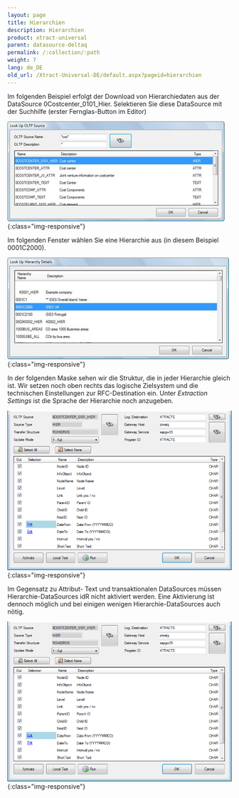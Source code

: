 ```yaml
---
layout: page
title: Hierarchien
description: Hierarchien
product: xtract-universal
parent: datasource-deltaq
permalink: /:collection/:path
weight: 7
lang: de_DE
old_url: /Xtract-Universal-DE/default.aspx?pageid=hierarchien
---
```


Im folgenden Beispiel erfolgt der Download von Hierarchiedaten aus der DataSource 0Costcenter_0101_Hier. Selektieren Sie diese DataSource mit der Suchhilfe (erster Fernglas-Button im Editor)

![Look-Up-Deltaq-Oltp-Source](/img/content/Look-Up-Deltaq-Oltp-Source.png){:class="img-responsive"}


Im folgenden Fenster wählen Sie eine Hierarchie aus (in diesem Beispiel 0001C2000).


![Look-Up-Deltaq-Hierarchy-Details](/img/content/Look-Up-Deltaq-Hierarchy-Details.png){:class="img-responsive"}

In der folgenden Maske sehen wir die Struktur, die in jeder Hierarchie gleich ist. Wir setzen noch oben rechts das logische Zielsystem und die technischen Einstellungen zur RFC-Destination ein. Unter *Extraction Settings* ist die Sprache der Hierarchie noch anzugeben.


![Deltaq-Hierarchy-Selected](/img/content/Deltaq-Hierarchy-Selected.png){:class="img-responsive"}


Im Gegensatz zu Attribut- Text und transaktionalen DataSources müssen Hierarchie-DataSources idR nicht aktiviert werden. Eine Aktivierung ist dennoch möglich und bei einigen wenigen Hierarchie-DataSources auch nötig.


![Deltaq-Hierarchy-Selected](/img/content/Deltaq-Hierarchy-Selected.png){:class="img-responsive"}